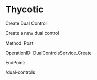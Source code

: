 #     Thycotic


Create Dual Control

Create a new dual control

Method: Post

OperationID: DualControlsService_Create

EndPoint:

/dual-controls

